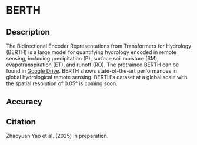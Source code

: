 # BERTH
## Description
The Bidirectional Encoder Representations from Transformers for Hydrology (BERTH) is a large model for quantifying hydrology encoded in remote sensing, including precipitation (P), surface soil moisture (SM), evapotranspiration (ET), and runoff (RO). The pretrained BERTH can be found in [Google Drive](https://drive.google.com/drive/folders/1_PXdJh9Qqq1aTYyDsOtq7kpp0q4dO5pw?usp=sharing). BERTH shows state-of-the-art performances in global hydrological remote sensing. BERTH's dataset at a global scale with the spatial resolution of 0.05° is coming soon.

## Accuracy

## Citation
Zhaoyuan Yao et al. (2025) in preparation.
